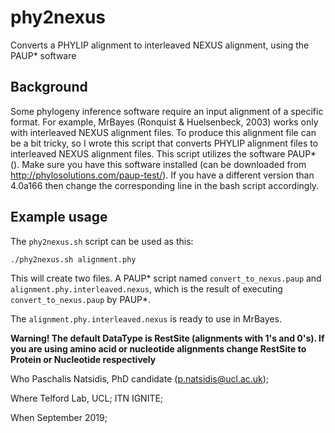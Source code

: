 # phy2nexus
Converts a PHYLIP alignment to interleaved NEXUS alignment, using the PAUP* software


## Background

Some phylogeny inference software require an input alignment of a specific format. For example, MrBayes (Ronquist & Huelsenbeck, 2003) works only with interleaved NEXUS alignment files. To produce this alignment file can be a bit tricky, so I wrote this script that converts PHYLIP alignment files to interleaved NEXUS alignment files.
This script utilizes the software PAUP* (). Make sure you have this software installed (can be downloaded from http://phylosolutions.com/paup-test/). If you have a different version than 4.0a166 then change the corresponding line in the bash script accordingly.

## Example usage

The `phy2nexus.sh` script can be used as this:

```
./phy2nexus.sh alignment.phy
```

This will create two files. A PAUP* script named `convert_to_nexus.paup` and `alignment.phy.interleaved.nexus`, which is the result of executing `convert_to_nexus.paup` by PAUP*.

The `alignment.phy.interleaved.nexus` is ready to use in MrBayes.

**Warning! The default DataType is RestSite (alignments with 1's and 0's). If you are using amino acid or nucleotide alignments change RestSite to Protein or Nucleotide respectively**

Who
Paschalis Natsidis, PhD candidate (p.natsidis@ucl.ac.uk); 

Where
Telford Lab, UCL;
ITN IGNITE; 

When
September 2019;
